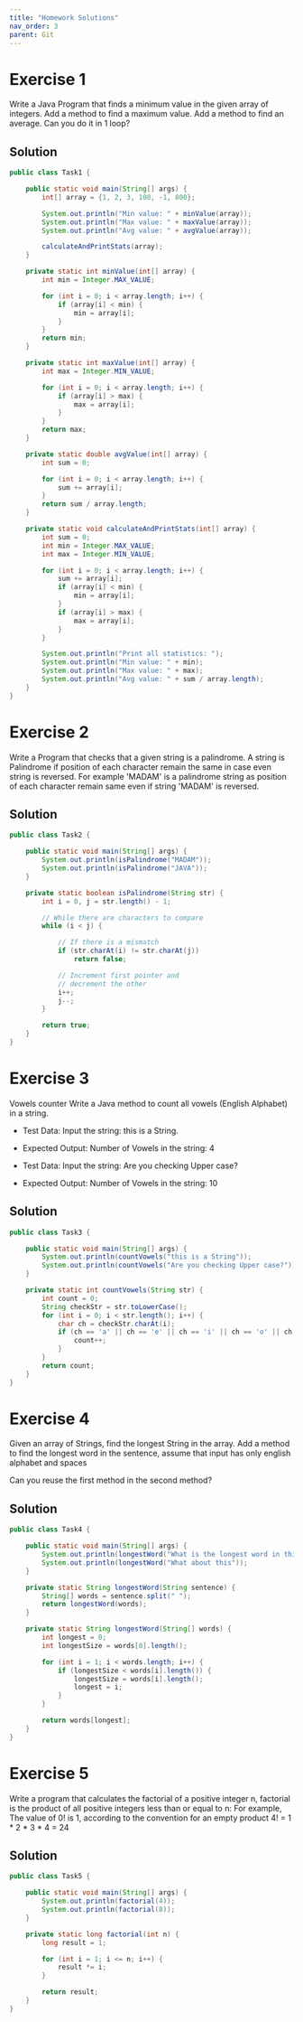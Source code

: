 ```yaml
---
title: "Homework Solutions"
nav_order: 3
parent: Git
---
```


# Exercise 1

Write a Java Program that finds a minimum value in the given array of integers. 
Add a method to find a maximum value. 
Add a method to find an average. 
Can you do it in 1 loop?

## Solution
```java
public class Task1 {

    public static void main(String[] args) {
        int[] array = {1, 2, 3, 100, -1, 800};

        System.out.println("Min value: " + minValue(array));
        System.out.println("Max value: " + maxValue(array));
        System.out.println("Avg value: " + avgValue(array));

        calculateAndPrintStats(array);
    }

    private static int minValue(int[] array) {
        int min = Integer.MAX_VALUE;

        for (int i = 0; i < array.length; i++) {
            if (array[i] < min) {
                min = array[i];
            }
        }
        return min;
    }

    private static int maxValue(int[] array) {
        int max = Integer.MIN_VALUE;

        for (int i = 0; i < array.length; i++) {
            if (array[i] > max) {
                max = array[i];
            }
        }
        return max;
    }

    private static double avgValue(int[] array) {
        int sum = 0;

        for (int i = 0; i < array.length; i++) {
            sum += array[i];
        }
        return sum / array.length;
    }

    private static void calculateAndPrintStats(int[] array) {
        int sum = 0;
        int min = Integer.MAX_VALUE;
        int max = Integer.MIN_VALUE;

        for (int i = 0; i < array.length; i++) {
            sum += array[i];
            if (array[i] < min) {
                min = array[i];
            }
            if (array[i] > max) {
                max = array[i];
            }
        }

        System.out.println("Print all statistics: ");
        System.out.println("Min value: " + min);
        System.out.println("Max value: " + max);
        System.out.println("Avg value: " + sum / array.length);
    }
}
```

# Exercise 2

Write a Program that checks that a given string is a palindrome. 
A string is Palindrome if position of each character remain the same in case even string is reversed. 
For example 'MADAM' is a palindrome string as position of each character remain same even if string 'MADAM' is reversed.

## Solution
```java
public class Task2 {

    public static void main(String[] args) {
        System.out.println(isPalindrome("MADAM"));
        System.out.println(isPalindrome("JAVA"));
    }

    private static boolean isPalindrome(String str) {
        int i = 0, j = str.length() - 1;

        // While there are characters to compare
        while (i < j) {

            // If there is a mismatch
            if (str.charAt(i) != str.charAt(j))
                return false;

            // Increment first pointer and
            // decrement the other
            i++;
            j--;
        }

        return true;
    }
}
```

# Exercise 3 
Vowels counter
Write a Java method to count all vowels (English Alphabet) in a string.

- Test Data: Input the string: this is a String.
- Expected Output: Number of  Vowels in the string: 4

- Test Data: Input the string: Are you checking Upper case?
- Expected Output: Number of  Vowels in the string: 10

## Solution
```java
public class Task3 {

    public static void main(String[] args) {
        System.out.println(countVowels("this is a String"));
        System.out.println(countVowels("Are you checking Upper case?"));
    }

    private static int countVowels(String str) {
        int count = 0;
        String checkStr = str.toLowerCase();
        for (int i = 0; i < str.length(); i++) {
            char ch = checkStr.charAt(i);
            if (ch == 'a' || ch == 'e' || ch == 'i' || ch == 'o' || ch == 'u') {
                count++;
            }
        }
        return count;
    }
}
```

# Exercise 4 
Given an array of Strings, find the longest String in the array.
Add a method to find the longest word in the sentence, assume that input has only english alphabet and spaces

Can you reuse the first method in the second method?

## Solution 
```java
public class Task4 {

    public static void main(String[] args) {
        System.out.println(longestWord("What is the longest word in this sentence"));
        System.out.println(longestWord("What about this"));
    }

    private static String longestWord(String sentence) {
        String[] words = sentence.split(" ");
        return longestWord(words);
    }

    private static String longestWord(String[] words) {
        int longest = 0;
        int longestSize = words[0].length();

        for (int i = 1; i < words.length; i++) {
            if (longestSize < words[i].length()) {
                longestSize = words[i].length();
                longest = i;
            }
        }

        return words[longest];
    }
}
```

# Exercise 5 
Write a program that calculates the factorial of a positive integer n, factorial is the product of all positive integers less than or equal to n: 
For example, The value of 0! is 1, according to the convention for an empty product
4! = 1 * 2 * 3 * 4 = 24

## Solution 
```java
public class Task5 {

    public static void main(String[] args) {
        System.out.println(factorial(4));
        System.out.println(factorial(8));
    }

    private static long factorial(int n) {
        long result = 1;

        for (int i = 1; i <= n; i++) {
            result *= i;
        }

        return result;
    }
}
```